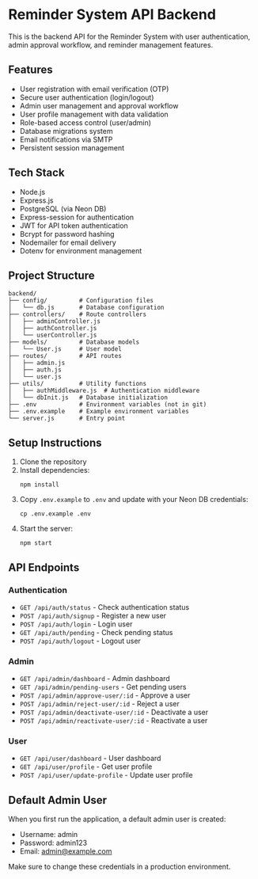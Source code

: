 # Reminder System API Backend

This is the backend API for the Reminder System with user authentication, admin approval workflow, and reminder management features.

## Features

- User registration with email verification (OTP)
- Secure user authentication (login/logout)
- Admin user management and approval workflow
- User profile management with data validation
- Role-based access control (user/admin)
- Database migrations system
- Email notifications via SMTP
- Persistent session management

## Tech Stack

- Node.js
- Express.js
- PostgreSQL (via Neon DB)
- Express-session for authentication
- JWT for API token authentication
- Bcrypt for password hashing
- Nodemailer for email delivery
- Dotenv for environment management

## Project Structure

```
backend/
├── config/         # Configuration files
│   └── db.js       # Database configuration
├── controllers/    # Route controllers
│   ├── adminController.js
│   ├── authController.js
│   └── userController.js
├── models/         # Database models
│   └── User.js     # User model
├── routes/         # API routes
│   ├── admin.js
│   ├── auth.js
│   └── user.js
├── utils/          # Utility functions
│   ├── authMiddleware.js  # Authentication middleware
│   └── dbInit.js   # Database initialization
├── .env            # Environment variables (not in git)
├── .env.example    # Example environment variables
└── server.js       # Entry point
```

## Setup Instructions

1. Clone the repository
2. Install dependencies:
   ```
   npm install
   ```
3. Copy `.env.example` to `.env` and update with your Neon DB credentials:
   ```
   cp .env.example .env
   ```
4. Start the server:
   ```
   npm start
   ```

## API Endpoints

### Authentication
- `GET /api/auth/status` - Check authentication status
- `POST /api/auth/signup` - Register a new user
- `POST /api/auth/login` - Login user
- `GET /api/auth/pending` - Check pending status
- `POST /api/auth/logout` - Logout user

### Admin
- `GET /api/admin/dashboard` - Admin dashboard
- `GET /api/admin/pending-users` - Get pending users
- `POST /api/admin/approve-user/:id` - Approve a user
- `POST /api/admin/reject-user/:id` - Reject a user
- `POST /api/admin/deactivate-user/:id` - Deactivate a user
- `POST /api/admin/reactivate-user/:id` - Reactivate a user

### User
- `GET /api/user/dashboard` - User dashboard
- `GET /api/user/profile` - Get user profile
- `POST /api/user/update-profile` - Update user profile

## Default Admin User

When you first run the application, a default admin user is created:
- Username: admin
- Password: admin123
- Email: admin@example.com

Make sure to change these credentials in a production environment.
